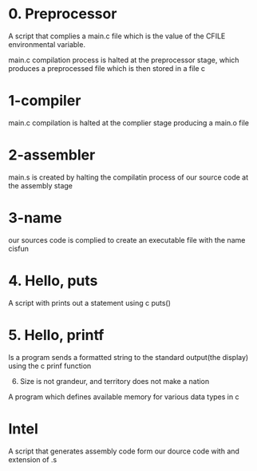 # 0. Preprocessor

A script that complies a main.c file which is the value of the CFILE environmental variable.

main.c compilation process is halted at the preprocessor stage, which produces a preprocessed file which is then stored in a file c

# 1-compiler

main.c compilation is halted at the complier stage producing a main.o file

# 2-assembler

main.s is created by halting the compilatin process of our source code at the assembly stage

# 3-name

our sources code is complied to create an executable file with the name cisfun

# 4. Hello, puts

A script with prints out a statement using c puts()

# 5. Hello, printf

Is a program sends a formatted string to the standard output(the display) using the c prinf function

6. Size is not grandeur, and territory does not make a nation

A program which defines available memory for various data types in c

#  Intel

A script that generates assembly code form our dource code with and extension of .s
